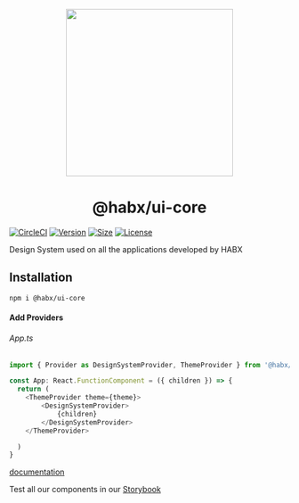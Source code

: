 
<p align="center">
  <a href="https://habx.github.io/concrete-docs/">
    <img height="300" src="https://habx.github.io/concrete-docs/img/concrete-cover.svg">
  </a>
</p>

<h1 align="center">@habx/ui-core</h1>

[![CircleCI](https://img.shields.io/circleci/build/github/habx/ui-core)](https://app.circleci.com/pipelines/github/habx/ui-core)
[![Version](https://img.shields.io/npm/v/@habx/ui-core)](https://www.npmjs.com/package/@habx/ui-core)
[![Size](https://img.shields.io/bundlephobia/min/@habx/ui-core)](https://bundlephobia.com/result?p=@habx/ui-core)
[![License](https://img.shields.io/github/license/habx/ui-core)](/LICENSE)

Design System used on all the applications developed by HABX

## Installation
```shell 
npm i @habx/ui-core
 ```
 
#### Add Providers

###### App.ts
```typescript jsx
import { Provider as DesignSystemProvider, ThemeProvider } from '@habx/ui-core'

const App: React.FunctionComponent = ({ children }) => {
  return (
    <ThemeProvider theme={theme}>
        <DesignSystemProvider>
            {children}
        </DesignSystemProvider>
    </ThemeProvider>

  )
}
```

[documentation](https://habx.github.io/concrete-docs/)

Test all our components in our [Storybook](https://habx.github.io/ui-core/)
